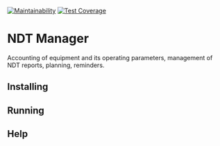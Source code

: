 [![Maintainability](https://api.codeclimate.com/v1/badges/90a70ac2c4ff8d862f6b/maintainability)](https://codeclimate.com/github/DzmitrySha/ndt_manager/maintainability)
[![Test Coverage](https://api.codeclimate.com/v1/badges/90a70ac2c4ff8d862f6b/test_coverage)](https://codeclimate.com/github/DzmitrySha/ndt_manager/test_coverage)

# NDT Manager

Accounting of equipment and its operating parameters, management of NDT reports, planning, reminders.

## Installing

## Running

## Help
